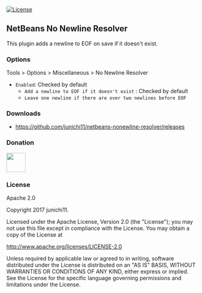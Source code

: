 [![License](https://img.shields.io/badge/License-Apache%202.0-blue.svg)](https://opensource.org/licenses/Apache-2.0)

## NetBeans No Newline Resolver

This plugin adds a newline to EOF on save if it doesn't exist.

### Options

Tools > Options > Miscellaneous > No Newline Resolver

- `Enabled`: Checked by default
    * `Add a newline to EOF if it doesn't exist` : Checked by default
    * `Leave one newline if there are over two newlines before EOF`

### Downloads

- https://github.com/junichi11/netbeans-nonewline-resolver/releases

### Donation

<a href="https://www.patreon.com/junichi11"><img src="https://c5.patreon.com/external/logo/become_a_patron_button@2x.png" height="50"></a>

### License

Apache 2.0

Copyright 2017 junichi11.

Licensed under the Apache License, Version 2.0 (the "License");
you may not use this file except in compliance with the License.
You may obtain a copy of the License at

http://www.apache.org/licenses/LICENSE-2.0

Unless required by applicable law or agreed to in writing, software
distributed under the License is distributed on an "AS IS" BASIS,
WITHOUT WARRANTIES OR CONDITIONS OF ANY KIND, either express or implied.
See the License for the specific language governing permissions and
limitations under the License.

